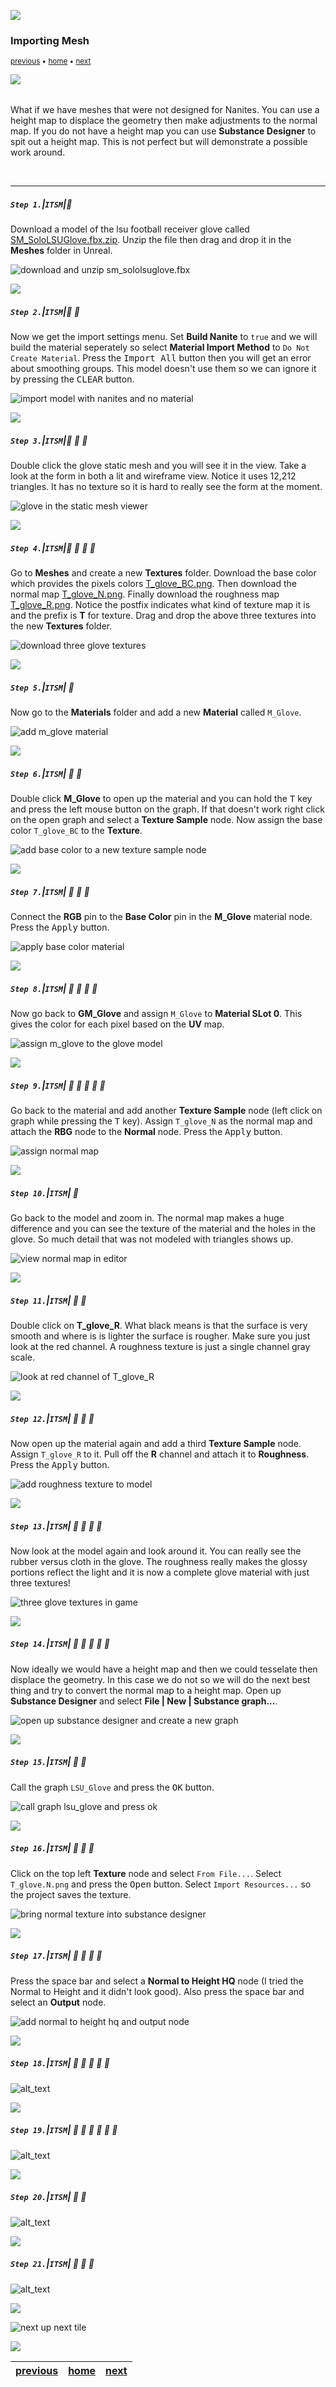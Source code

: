 ![](../images/line3.png)
### Importing Mesh

<sub>[previous](../pivot-point/README.md#user-content-pivot-point) • [home](../README.md#user-content-ue5-intro-to-static-meshes) • [next](../)</sub>

![](../images/line3.png)

<img src="https://via.placeholder.com/1000x4/45D7CA/45D7CA" alt="drawing" height="4px"/>

What if we have meshes that were not designed for Nanites.  You can use a height map to displace the geometry then make adjustments to the normal map.  If you do not have a height map you can use **Substance Designer** to spit out a height map.  This is not perfect but will demonstrate a possible work around.

<br>

---


##### `Step 1.`\|`ITSM`|:small_blue_diamond:

Download a model of the lsu football receiver glove called [SM_SoloLSUGlove.fbx.zip](../Assets/SM_SoloLSUGlove.fbx.zip). Unzip the file then drag and drop it in the **Meshes** folder in Unreal.

![download and unzip sm_sololsuglove.fbx](images/downloadGlove.png)

![](../images/line2.png)

##### `Step 2.`\|`ITSM`|:small_blue_diamond: :small_blue_diamond: 

Now we get the import settings menu.  Set **Build Nanite** to `true` and we will build the material seperately so select **Material Import Method** to `Do Not Create Material`. Press the <kbd>Import All</kbd> button then you will get an error about smoothing groups.  This model doesn't use them so we can ignore it by pressing the <kbd>CLEAR</kbd> button.

![import model with nanites and no material](images/importSettings.png)

![](../images/line2.png)

##### `Step 3.`\|`ITSM`|:small_blue_diamond: :small_blue_diamond: :small_blue_diamond:

Double click the glove static mesh and you will see it in the view.  Take a look at the form in both a lit and wireframe view.  Notice it uses 12,212 triangles.  It has no texture so it is hard to really see the form at the moment.

![glove in the static mesh viewer](images/gloveInViewer.png)

![](../images/line2.png)

##### `Step 4.`\|`ITSM`|:small_blue_diamond: :small_blue_diamond: :small_blue_diamond: :small_blue_diamond:

Go to **Meshes** and create a new **Textures** folder.  Download the base color which provides the pixels colors [T_glove_BC.png](../Assets/T_glove_BC.png).  Then download the normal map [T_glove_N.png](../Assets/T_glove_N.png). Finally download the roughness map [T_glove_R.png](../Assets/T_glove_R.png).  Notice the postfix indicates what kind of texture map it is and the prefix is **T** for texture. Drag and drop the above three textures into the new **Textures** folder.

![download three glove textures](images/texturesFolder.png)

![](../images/line2.png)

##### `Step 5.`\|`ITSM`| :small_orange_diamond:

Now go to the **Materials** folder and add a new **Material** called `M_Glove`.

![add m_glove material](images/mGlove.png)

![](../images/line2.png)

##### `Step 6.`\|`ITSM`| :small_orange_diamond: :small_blue_diamond:

Double click **M_Glove** to open up the material and you can hold the <kbd>T</kbd> key and press the left mouse button on the graph.  If that doesn't work right click on the open graph and select a **Texture Sample** node.  Now assign the base color `T_glove_BC` to the **Texture**.

![add base color to a new texture sample node](images/addTS.png)

![](../images/line2.png)

##### `Step 7.`\|`ITSM`| :small_orange_diamond: :small_blue_diamond: :small_blue_diamond:

Connect the **RGB** pin to the **Base Color** pin in the **M_Glove** material node. Press the <kbd>Apply</kbd> button.

![apply base color material](images/connectBC.png)

![](../images/line2.png)

##### `Step 8.`\|`ITSM`| :small_orange_diamond: :small_blue_diamond: :small_blue_diamond: :small_blue_diamond:

Now go back to **GM_Glove** and assign `M_Glove` to **Material SLot 0**.  This gives the color for each pixel based on the **UV** map.

![assign m_glove to the glove model](images/assignBC.png)

![](../images/line2.png)

##### `Step 9.`\|`ITSM`| :small_orange_diamond: :small_blue_diamond: :small_blue_diamond: :small_blue_diamond: :small_blue_diamond:

Go back to the material and add another **Texture Sample** node (left click on graph while pressing the <kbd>T</kbd> key).  Assign `T_glove_N` as the normal map and attach the **RBG** node to the **Normal** node.  Press the <kbd>Apply</kbd> button.

![assign normal map](images/assignNormal.png)

![](../images/line2.png)

##### `Step 10.`\|`ITSM`| :large_blue_diamond:

Go back to the model and zoom in.  The normal map makes a huge difference and you can see the texture of the material and the holes in the glove.  So much detail that was not modeled with triangles shows up. 

![view normal map in editor](images/normalMap.png)

![](../images/line2.png)

##### `Step 11.`\|`ITSM`| :large_blue_diamond: :small_blue_diamond: 

Double click on **T_glove_R**.  What black means is that the surface is very smooth and where is is lighter the surface is rougher.  Make sure you just look at the red channel.  A roughness texture is just a single channel gray scale.

![look at red channel of T_glove_R](images/roughnessMap.png)

![](../images/line2.png)


##### `Step 12.`\|`ITSM`| :large_blue_diamond: :small_blue_diamond: :small_blue_diamond: 

Now open up the material again and add a third **Texture Sample** node.  Assign `T_glove_R` to it. Pull off the **R** channel and attach it to **Roughness**. Press the <kbd>Apply</kbd> button.

![add roughness texture to model](images/rChannel.png)

![](../images/line2.png)

##### `Step 13.`\|`ITSM`| :large_blue_diamond: :small_blue_diamond: :small_blue_diamond:  :small_blue_diamond: 

Now look at the model again and look around it.  You can really see the rubber versus cloth in the glove.  The roughness really makes the glossy portions reflect the light and it is now a complete glove material with just three textures!

![three glove textures in game](images/textureMat.png)

![](../images/line2.png)

##### `Step 14.`\|`ITSM`| :large_blue_diamond: :small_blue_diamond: :small_blue_diamond: :small_blue_diamond:  :small_blue_diamond: 

Now ideally we would have a height map and then we could tesselate then displace the geometry.  In this case we do not so we will do the next best thing and try to convert the normal map to a height map.  Open up **Substance Designer** and select **File | New | Substance graph...**.

![open up substance designer and create a new graph](images/newSubstanceGraph.png)

![](../images/line2.png)

##### `Step 15.`\|`ITSM`| :large_blue_diamond: :small_orange_diamond: 

Call the graph `LSU_Glove` and press the <kbd>OK</kbd> button.

![call graph lsu_glove and press ok](images/saveGraph.png)

![](../images/line2.png)

##### `Step 16.`\|`ITSM`| :large_blue_diamond: :small_orange_diamond:   :small_blue_diamond: 

Click on the top left **Texture** node and select `From File...`.  Select `T_glove.N.png` and press the <kbd>Open</kbd> button. Select `Import Resources...` so the project saves the texture.

![bring normal texture into substance designer](images/bringInNormal.png)

![](../images/line2.png)

##### `Step 17.`\|`ITSM`| :large_blue_diamond: :small_orange_diamond: :small_blue_diamond: :small_blue_diamond:
Press the space bar and select a **Normal to Height HQ** node (I tried the Normal to Height and it didn't look good).  Also press the space bar and select an **Output** node.

![add normal to height hq and output node](images/normalToHeight.png)

![](../images/line2.png)

##### `Step 18.`\|`ITSM`| :large_blue_diamond: :small_orange_diamond: :small_blue_diamond: :small_blue_diamond: :small_blue_diamond:

![alt_text](images/ExportTexture.png)

![](../images/line2.png)

##### `Step 19.`\|`ITSM`| :large_blue_diamond: :small_orange_diamond: :small_blue_diamond: :small_blue_diamond: :small_blue_diamond: :small_blue_diamond:

![alt_text](images/.png)

![](../images/line2.png)

##### `Step 20.`\|`ITSM`| :large_blue_diamond: :large_blue_diamond:

![alt_text](images/.png)

![](../images/line2.png)

##### `Step 21.`\|`ITSM`| :large_blue_diamond: :large_blue_diamond: :small_blue_diamond:

![alt_text](images/.png)


![](../images/line.png)

<!-- <img src="https://via.placeholder.com/1000x100/45D7CA/000000/?text=Next Up - ADD NEXT TITLE"> -->
![next up next tile](images/banner.png)

![](../images/line.png)

| [previous](../pivot-point/README.md#user-content-pivot-point)| [home](../README.md#user-content-ue5-intro-to-static-meshes) | [next](../)|
|---|---|---|
